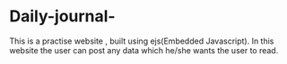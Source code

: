 # Daily-journal-
This is a practise website , built using ejs(Embedded Javascript). In this website the user can post any data which he/she wants the user to read. 
